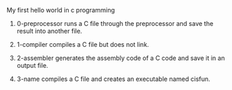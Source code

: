 My first hello world in c programming
1. 0-preprocessor runs a C file through the preprocessor and save the result into another file.

2. 1-compiler compiles a C file but does not link.

3. 2-assembler generates the assembly code of a C code and save it in an output file.

4. 3-name compiles a C file and creates an executable named cisfun.

